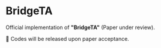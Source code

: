 # BridgeTA
Official implementation of **"BridgeTA"** (Paper under review).

🚧 Codes will be released upon paper acceptance.
